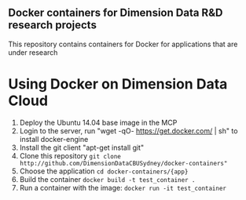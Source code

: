 ## Docker containers for Dimension Data R&D research projects

This repository contains containers for Docker for applications that are under research

# Using Docker on Dimension Data Cloud

1. Deploy the Ubuntu 14.04 base image in the MCP
2. Login to the server, run "wget -qO- https://get.docker.com/ | sh" to install docker-engine
3. Install the git client "apt-get install git"
4. Clone this repository 
```git clone http://github.com/DimensionDataCBUSydney/docker-containers"```
5. Choose the application 
```cd docker-containers/{app}```
6. Build the container
```docker build -t test_container .```
7. Run a container with the image:
```docker run -it test_container```
